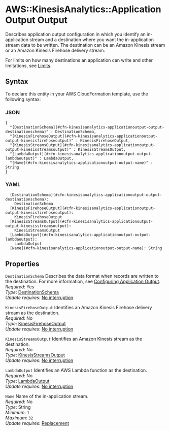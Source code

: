 # AWS::KinesisAnalytics::ApplicationOutput Output<a name="aws-properties-kinesisanalytics-applicationoutput-output"></a>

 Describes application output configuration in which you identify an in\-application stream and a destination where you want the in\-application stream data to be written\. The destination can be an Amazon Kinesis stream or an Amazon Kinesis Firehose delivery stream\. 

For limits on how many destinations an application can write and other limitations, see [Limits](https://docs.aws.amazon.com/kinesisanalytics/latest/dev/limits.html)\. 

## Syntax<a name="aws-properties-kinesisanalytics-applicationoutput-output-syntax"></a>

To declare this entity in your AWS CloudFormation template, use the following syntax:

### JSON<a name="aws-properties-kinesisanalytics-applicationoutput-output-syntax.json"></a>

```
{
  "[DestinationSchema](#cfn-kinesisanalytics-applicationoutput-output-destinationschema)" : DestinationSchema,
  "[KinesisFirehoseOutput](#cfn-kinesisanalytics-applicationoutput-output-kinesisfirehoseoutput)" : KinesisFirehoseOutput,
  "[KinesisStreamsOutput](#cfn-kinesisanalytics-applicationoutput-output-kinesisstreamsoutput)" : KinesisStreamsOutput,
  "[LambdaOutput](#cfn-kinesisanalytics-applicationoutput-output-lambdaoutput)" : LambdaOutput,
  "[Name](#cfn-kinesisanalytics-applicationoutput-output-name)" : String
}
```

### YAML<a name="aws-properties-kinesisanalytics-applicationoutput-output-syntax.yaml"></a>

```
  [DestinationSchema](#cfn-kinesisanalytics-applicationoutput-output-destinationschema): 
    DestinationSchema
  [KinesisFirehoseOutput](#cfn-kinesisanalytics-applicationoutput-output-kinesisfirehoseoutput): 
    KinesisFirehoseOutput
  [KinesisStreamsOutput](#cfn-kinesisanalytics-applicationoutput-output-kinesisstreamsoutput): 
    KinesisStreamsOutput
  [LambdaOutput](#cfn-kinesisanalytics-applicationoutput-output-lambdaoutput): 
    LambdaOutput
  [Name](#cfn-kinesisanalytics-applicationoutput-output-name): String
```

## Properties<a name="aws-properties-kinesisanalytics-applicationoutput-output-properties"></a>

`DestinationSchema`  <a name="cfn-kinesisanalytics-applicationoutput-output-destinationschema"></a>
Describes the data format when records are written to the destination\. For more information, see [Configuring Application Output](https://docs.aws.amazon.com/kinesisanalytics/latest/dev/how-it-works-output.html)\.  
*Required*: Yes  
*Type*: [DestinationSchema](aws-properties-kinesisanalytics-applicationoutput-destinationschema.md)  
*Update requires*: [No interruption](https://docs.aws.amazon.com/AWSCloudFormation/latest/UserGuide/using-cfn-updating-stacks-update-behaviors.html#update-no-interrupt)

`KinesisFirehoseOutput`  <a name="cfn-kinesisanalytics-applicationoutput-output-kinesisfirehoseoutput"></a>
Identifies an Amazon Kinesis Firehose delivery stream as the destination\.  
*Required*: No  
*Type*: [KinesisFirehoseOutput](aws-properties-kinesisanalytics-applicationoutput-kinesisfirehoseoutput.md)  
*Update requires*: [No interruption](https://docs.aws.amazon.com/AWSCloudFormation/latest/UserGuide/using-cfn-updating-stacks-update-behaviors.html#update-no-interrupt)

`KinesisStreamsOutput`  <a name="cfn-kinesisanalytics-applicationoutput-output-kinesisstreamsoutput"></a>
Identifies an Amazon Kinesis stream as the destination\.  
*Required*: No  
*Type*: [KinesisStreamsOutput](aws-properties-kinesisanalytics-applicationoutput-kinesisstreamsoutput.md)  
*Update requires*: [No interruption](https://docs.aws.amazon.com/AWSCloudFormation/latest/UserGuide/using-cfn-updating-stacks-update-behaviors.html#update-no-interrupt)

`LambdaOutput`  <a name="cfn-kinesisanalytics-applicationoutput-output-lambdaoutput"></a>
Identifies an AWS Lambda function as the destination\.  
*Required*: No  
*Type*: [LambdaOutput](aws-properties-kinesisanalytics-applicationoutput-lambdaoutput.md)  
*Update requires*: [No interruption](https://docs.aws.amazon.com/AWSCloudFormation/latest/UserGuide/using-cfn-updating-stacks-update-behaviors.html#update-no-interrupt)

`Name`  <a name="cfn-kinesisanalytics-applicationoutput-output-name"></a>
Name of the in\-application stream\.  
*Required*: No  
*Type*: String  
*Minimum*: `1`  
*Maximum*: `32`  
*Update requires*: [Replacement](https://docs.aws.amazon.com/AWSCloudFormation/latest/UserGuide/using-cfn-updating-stacks-update-behaviors.html#update-replacement)